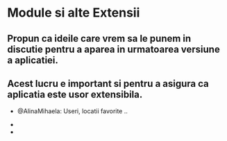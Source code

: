 # Module si alte Extensii
## Propun ca ideile care vrem sa le punem in discutie pentru a aparea in urmatoarea versiune a aplicatiei. 
## Acest lucru e important si pentru a asigura ca aplicatia este usor extensibila.

- @AlinaMihaela: Useri, locatii favorite ..

- 

-

